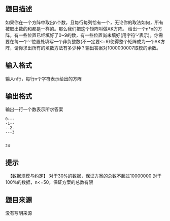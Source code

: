 


## 题目描述
如果你在一个方阵中取出n个数，且每行每列恰有一个，无论你的取法如何，所有被取出数的和都是一样的。那么我们把这个矩阵叫做AK方阵。
给出一个n*n的方阵，有一些位置已经填好了0~9的数，有一些位置尚未填好(用字符’-‘表示)。你需要在每一个’-’位置处填写一个非负整数(不一定要<=9)使得整个矩阵成为一个AK方阵，请你求出所有的填数方法有多少种？输出答案对1000000007取模的余数。
 
## 输入格式
输入n行，每行n个字符表示给出的方阵
 
## 输出格式
输出一行一个数表示所求答案
 

```input1
0---
-1--
--2-
---3


```

```output1
24
```

## 提示
 
【数据规模与约定】
对于30%的数据，保证方案的总数不超过10000000
对于100%的数据，n<=50，保证方案的总数有限
## 题目来源
没有写明来源


